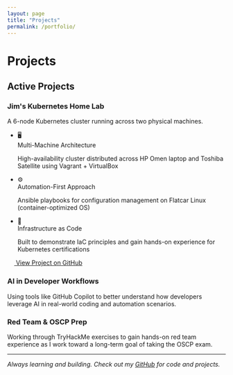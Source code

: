 ```yaml
---
layout: page
title: "Projects"
permalink: /portfolio/
---
```


# Projects

<div class="projects-section" markdown="1">

## Active Projects

<div class="project-highlight" markdown="1">

### Jim's Kubernetes Home Lab

<p class="project-summary">A 6-node Kubernetes cluster running across two physical machines.</p>

<div class="project-details">

<ul class="project-features">
<li>
<span class="feature-icon">🖥️</span>
<div class="feature-content">
<span class="feature-title">Multi-Machine Architecture</span>
<p class="feature-description">High-availability cluster distributed across HP Omen laptop and Toshiba Satellite using Vagrant + VirtualBox</p>
</div>
</li>

<li>
<span class="feature-icon">⚙️</span>
<div class="feature-content">
<span class="feature-title">Automation-First Approach</span>
<p class="feature-description">Ansible playbooks for configuration management on Flatcar Linux (container-optimized OS)</p>
</div>
</li>

<li>
<span class="feature-icon">🎯</span>
<div class="feature-content">
<span class="feature-title">Infrastructure as Code</span>
<p class="feature-description">Built to demonstrate IaC principles and gain hands-on experience for Kubernetes certifications</p>
</div>
</li>
</ul>

</div>

<div class="project-cta">
<a href="https://github.com/uncle13013/jims-k8s-home-lab" class="project-link" target="_blank" rel="noopener">
<img src="https://github.com/favicon.ico" width="16" height="16" style="vertical-align: middle;">
View Project on GitHub
</a>
</div>

</div>

<div class="project-minor" markdown="1">

### AI in Developer Workflows
Using tools like GitHub Copilot to better understand how developers leverage AI in real-world coding and automation scenarios.

</div>

<div class="project-minor" markdown="1">

### Red Team & OSCP Prep
Working through TryHackMe exercises to gain hands-on red team experience as I work toward a long-term goal of taking the OSCP exam.

</div>

</div>

---

*Always learning and building. Check out my [GitHub](https://github.com/uncle13013) for code and projects.*
